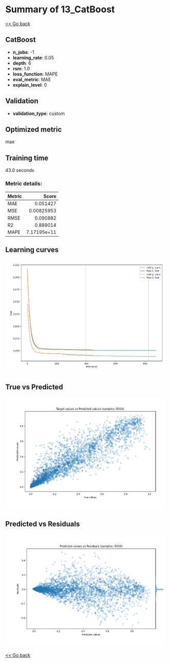 # Summary of 13_CatBoost

[<< Go back](../README.md)


## CatBoost
- **n_jobs**: -1
- **learning_rate**: 0.05
- **depth**: 6
- **rsm**: 1.0
- **loss_function**: MAPE
- **eval_metric**: MAE
- **explain_level**: 0

## Validation
 - **validation_type**: custom

## Optimized metric
mae

## Training time

43.0 seconds

### Metric details:
| Metric   |       Score |
|:---------|------------:|
| MAE      | 0.051427    |
| MSE      | 0.00825953  |
| RMSE     | 0.090882    |
| R2       | 0.889014    |
| MAPE     | 7.17195e+11 |



## Learning curves
![Learning curves](learning_curves.png)
## True vs Predicted

![True vs Predicted](true_vs_predicted.png)


## Predicted vs Residuals

![Predicted vs Residuals](predicted_vs_residuals.png)



[<< Go back](../README.md)
